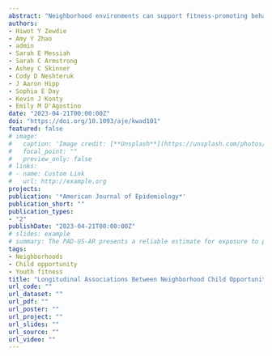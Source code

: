 ```yaml
---
abstract: "Neighborhood environments can support fitness-promoting behavior, yet little is known about their influence on youth physical fitness outcomes over time. We examined longitudinal associations between neighborhood opportunity and youth physical fitness among New York City (NYC) public school youth. The Child Opportunity Index (COI), a composite index of 29 indicators measuring neighborhood opportunity at the census-tract level, along with scores on 4 selected COI indicators were linked to NYC FITNESSGRAM youth data at baseline. Fitness outcomes (measured annually, 2011–2018) included body mass index, curl-ups, push-ups, and Progressive Aerobic Cardiovascular Endurance Run (PACER) laps. Unstratified and age-stratified, adjusted, 3-level generalized linear mixed models, nested by census tract and time, estimated the association between COI and fitness outcomes. The analytical sample (n = 204,939) lived in very low (41%) or low (30%) opportunity neighborhoods. Unstratified models indicated that overall COI is modestly associated with improved youth physical fitness outcomes. The strongest opportunity-fitness associations were observed for PACER. Stratified models show differences in associations across younger vs. older youth. We find that neighborhood factors are associated with youth fitness outcomes over time, with the strength of the associations dependent on age. Future implications include better informed place-based interventions tailored to specific life stages to promote youth health."
authors:
- Hiwot Y Zewdie
- Amy Y Zhao
- admin
- Sarah E Messiah
- Sarah C Armstrong
- Ashey C Skinner
- Cody D Neshteruk
- J Aaron Hipp
- Sophia E Day
- Kevin J Konty
- Emily M D'Agostino
date: "2023-04-21T00:00:00Z"
doi: "https://doi.org/10.1093/aje/kwad101"
featured: false
# image:
#   caption: 'Image credit: [**Unsplash**](https://unsplash.com/photos/s9CC2SKySJM)'
#   focal_point: ""
#   preview_only: false
# links:
# - name: Custom Link
#   url: http://example.org
projects:
publication: '*American Journal of Epidemiology*'
publication_short: ""
publication_types:
- "2"
publishDate: "2023-04-21T00:00:00Z"
# slides: example
# summary: The PAD-US-AR presents a reliable estimate for exposure to parks accessible for outdoor recreation..
tags:
- Neighborhoods
- Child opportunity
- Youth fitness
title: "Longitudinal Associations Between Neighborhood Child Opportunity and Physical Fitness for New York City Public School Youth"
url_code: ""
url_dataset: ""
url_pdf: ""
url_poster: ""
url_project: ""
url_slides: ""
url_source: ""
url_video: ""
---
```



